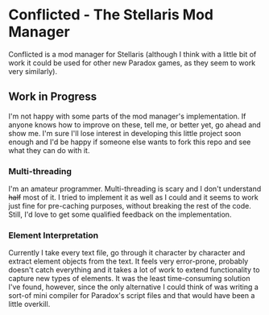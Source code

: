 # Conflicted - The Stellaris Mod Manager
Conflicted is a mod manager for Stellaris (although I think with a little bit of work it could be used for other new Paradox games, as they seem to work very similarly).

## Work in Progress
I'm not happy with some parts of the mod manager's implementation. If anyone knows how to improve on these, tell me, or better yet, go ahead and show me. I'm sure I'll lose interest in developing this little project soon enough and I'd be happy if someone else wants to fork this repo and see what they can do with it.

### Multi-threading
I'm an amateur programmer. Multi-threading is scary and I don't understand ~~half~~ most of it. I tried to implement it as well as I could and it seems to work just fine for pre-caching purposes, without breaking the rest of the code. Still, I'd love to get some qualified feedback on the implementation.

### Element Interpretation
Currently I take every text file, go through it character by character and extract element objects from the text. It feels very error-prone, probably doesn't catch everything and it takes a lot of work to extend functionality to capture new types of elements. It was the least time-consuming solution I've found, however, since the only alternative I could think of was writing a sort-of mini compiler for Paradox's script files and that would have been a little overkill.
